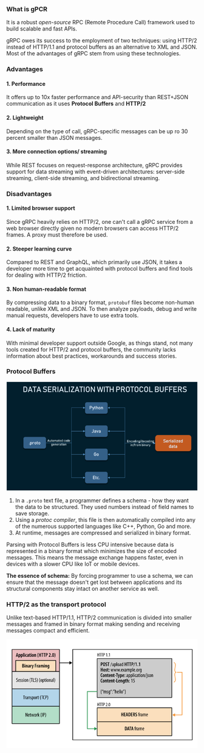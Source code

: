 ### What is gPCR

It is a robust _open-source_ RPC (Remote Procedure Call) framework used to build scalable and fast APIs.

gRPC owes its success to the employment of two techniques: using HTTP/2 instead of HTTP/1.1 and protocol buffers as an
alternative to XML and JSON. Most of the advantages of gRPC stem from using these technologies.

### Advantages
#### 1. Performance

It offers up to 10x faster performance and API-security than REST+JSON communication as it uses **Protocol Buffers**
and **HTTP/2**

#### 2. Lightweight

Depending on the type of call, gRPC-specific messages can be up ro 30 percent smaller than JSON messages.

#### 3. More connection options/ streaming

While REST focuses on request-response architecture, gRPC provides support for data streaming with event-driven
architectures: server-side streaming, client-side streaming, and bidirectional streaming.

### Disadvantages
#### 1. Limited browser support

Since gRPC heavily relies on HTTP/2, one can't call a gRPC service from a web browser directly given no modern browsers
can access HTTP/2 frames. A proxy must therefore be used.

#### 2. Steeper learning curve
Compared to REST and GraphQL, which primarily use JSON, it takes a developer more time to get acquainted with protocol
buffers and find tools for dealing with HTTP/2 friction.

#### 3. Non human-readable format
By compressing data to a binary format, `protobuf` files become non-human readable, unlike XML and JSON. To then analyze
payloads, debug and write manual requests, developers have to use extra tools.

#### 4. Lack of maturity
With minimal developer support outside Google, as things stand, not many tools created for HTTP/2 and protocol buffers,
the community lacks information about best practices, workarounds and success stories.

### Protocol Buffers
![](resources/images/protocol-buffers.png)

1. In a `.proto` text file, a programmer defines a schema - how they want the data to be structured. They used numbers
   instead of field names to save storage.
2. Using a _protoc compiler_, this file is then automatically compiled into any of the numerous supported languages like
   C++, Python, Go and more.
3. At runtime, messages are compressed and serialized in binary format.

Parsing with Protocol Buffers is less CPU intensive because data is represented in a binary format which minimizes the
size of encoded messages. This means the message exchange happens faster, even in devices with a slower CPU like IoT or
mobile devices.

**The essence of schema:** By forcing programmer to use a schema, we can ensure that the message doesn't get lost
between applications and its structural components stay intact on another service as well.

### HTTP/2 as the transport protocol
Unlike text-based HTTP/1.1, HTTP/2 communication is divided into smaller messages and framed in binary format making
sending and receiving messages compact and efficient.

![](resources/images/binary-framing.png)



